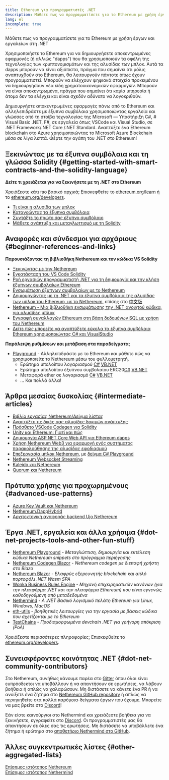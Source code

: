 ```yaml
---
title: Ethereum για προγραμματιστές .NET
description: Μάθετε πως να προγραμματίσετε για το Ethereum με χρήση έργων και εργαλείων στη .NET
lang: el
incomplete: true
---
```


<FeaturedText>Μάθετε πως να προγραμματίσετε για το Ethereum με χρήση έργων και εργαλείων στη .NET</FeaturedText>

Χρησιμοποιήστε το Ethereum για να δημιουργήσετε αποκεντρωμένες εφαρμογές (ή αλλιώς "dapps") που θα χρησιμοποιούν τα οφέλη της τεχνολογίας των κρυπτονομισμάτων και της αλυσίδας των μπλοκ. Αυτά τα dapps μπορούν να είναι αξιόπιστα, πράγμα που σημαίνει ότι μόλις αναπτυχθούν στο Ethereum, θα λειτουργούν πάντοτε όπως έχουν προγραμματιστεί. Μπορούν να ελέγχουν ψηφιακά στοιχεία προκειμένου να δημιουργήσουν νέα είδη χρηματοοικονομικών εφαρμογών. Μπορούν να είναι αποκεντρωμένα, πράγμα που σημαίνει ότι καμία υπηρεσία ή άτομο δεν τα ελέγχει και είναι σχεδόν αδύνατο να λογοκριθούν.

Δημιουργήστε αποκεντρωμένες εφαρμογές πάνω από το Ethereum και αλληλεπιδράστε με έξυπνα συμβόλαια χρησιμοποιώντας εργαλεία και γλώσσες από τη στοίβα τεχνολογίας της Microsoft — Υποστήριξη C#, # Visual Basic .NET, F#, σε εργαλεία όπως VSCode και Visual Studio, σε .NET Framework/.NET Core /.NET Standard. Αναπτύξτε ένα Ethereum blockchain στο Azure χρησιμοποιώντας το Microsoft Azure Blockchain μέσα σε λίγα λεπτά. Φέρτε την αγάπη του .NET στο Ethereum!

## Ξεκινώντας με τα έξυπνα συμβόλαια και τη γλώσσα Solidity {#getting-started-with-smart-contracts-and-the-solidity-language}

**Δείτε τι χρειάζεται για να ξεκινήσετε με τη .NET στο Ethereum**

Χρειάζεστε κάτι πιο βασικό αρχικά; Επισκεφθείτε το [ethereum.org/learn](/learn/) ή το [ethereum.org/developers](/developers/).

- [Τι είναι η αλυσίδα των μπλοκ](https://kauri.io/article/d55684513211466da7f8cc03987607d5/blockchain-explained)
- [Κατανοώντας τα έξυπνα συμβόλαια](https://kauri.io/article/e4f66c6079e74a4a9b532148d3158188/ethereum-101-part-5-the-smart-contract)
- [Συντάξτε το πρώτο σας έξυπνο συμβόλαιο](https://kauri.io/article/124b7db1d0cf4f47b414f8b13c9d66e2/remix-ide-your-first-smart-contract)
- [Μάθετε ανάπτυξη και μεταγλωττισμό με τη Solidity](https://kauri.io/article/973c5f54c4434bb1b0160cff8c695369/understanding-smart-contract-compilation-and-deployment)

## Αναφορές και σύνδεσμοι για αρχάριους {#beginner-references-and-links}

**Παρουσιάζοντας τη βιβλιοθήκη Nethereum και τον κώδικα VS Solidity**

- [Ξεκινώντας με την Nethereum](https://docs.nethereum.com/en/latest/getting-started/)
- [Εγκατάσταση του VS Code Solidity](https://marketplace.visualstudio.com/items?itemName=JuanBlanco.solidity)
- [Ροή εργασιών προγραμματιστή .NET για τη δημιουργία και την κλήση έξυπνων συμβολαίων Ethereum](https://medium.com/coinmonks/a-net-developers-workflow-for-creating-and-calling-ethereum-smart-contracts-44714f191db2)
- [Ενσωμάτωση έξυπνων συμβολαίων με το Nethereum](https://kauri.io/#collections/Getting%20Started/smart-contracts-integration-with-nethereum/#smart-contracts-integration-with-nethereumm)
- [Δημιουργώντας με τη .NET και τα έξυπνα συμβόλαια της αλυσίδας των μπλοκ του Ethereum, με το Nethereum](https://medium.com/my-blockchain-development-daily-journey/interfacing-net-and-ethereum-blockchain-smart-contracts-with-nethereum-2fa3729ac933), επίσης στο [中文版](https://medium.com/my-blockchain-development-daily-journey/%E4%BD%BF%E7%94%A8nethereum%E9%80%A3%E6%8E%A5-net%E5%92%8C%E4%BB%A5%E5%A4%AA%E7%B6%B2%E5%8D%80%E5%A1%8A%E9%8F%88%E6%99%BA%E8%83%BD%E5%90%88%E7%B4%84-4a96d35ad1e1)
- [Nethereum - Μια βιβλιοθήκη ενσωμάτωσης την .NET ανοιχτού κώδικα, για αλυσίδες μπλοκ](https://kauri.io/#collections/a%20hackathon%20survival%20guide/nethereum-an-open-source-.net-integration-library/)
- [Εγγραφή συναλλαγών Ethereum στη βάση δεδομένων SQL με χρήση του Nethereum](https://medium.com/coinmonks/writing-ethereum-transactions-to-sql-database-using-nethereum-fd94e0e4fa36)
- [Δείτε πώς μπορείτε να αναπτύξετε εύκολα τα έξυπνα συμβόλαια Ethereum χρησιμοποιώντας C# και VisualStudio](https://koukia.ca/deploy-ethereum-smart-contracts-using-c-and-visualstudio-5be188ae928c)

**Παράλειψη ρυθμίσεων και μετάβαση στα παραδείγματα;**

- [Playground](http://playground.nethereum.com/) - Αλληλεπιδράστε με το Ethereum και μάθετε πώς να χρησιμοποιείτε το Nethereum μέσω του φυλλομετρητή.
  - Ερώτημα υπολοίπου λογαριασμού [C#](http://playground.nethereum.com/csharp/id/1001) [VB.NET](http://playground.nethereum.com/vb/id/2001)
  - Ερώτημα υπολοίπου έξυπνου συμβολαίου ERC20[C#](http://playground.nethereum.com/csharp/id/1005) [VB.NET](http://playground.nethereum.com/vb/id/2004)
  - Μεταφορά ether σε λογαριασμό [C#](http://playground.nethereum.com/csharp/id/1003) [VB.NET](http://playground.nethereum.com/vb/id/2003)
  - ... Και πολλά άλλα!

## Άρθρα μεσαίας δυσκολίας {#intermediate-articles}

- [Βιβλίο εργασίας Nethereum/Δείγμα λίστας](http://docs.nethereum.com/en/latest/Nethereum.Workbooks/docs/)
- [Αναπτύξτε τις δικές σας αλυσίδες δοκιμών ανάπτυξης](https://github.com/Nethereum/Testchains)
- [Πρόσθετο VSCode Codegen για Solidity](https://docs.nethereum.com/en/latest/nethereum-codegen-vscodesolidity/)
- [Unity και Ethereum: Γιατί και πώς](https://www.raywenderlich.com/5509-unity-and-ethereum-why-and-how)
- [Δημιουργία ASP.NET Core Web API για Ethereum dapps](https://tech-mint.com/blockchain/create-asp-net-core-web-api-for-ethereum-dapps/)
- [Χρήση Nethereum Web3 για εφαρμογή ενός συστήματος παρακολούθησης της αλυσίδας εφοδιασμού](http://blog.pomiager.com/post/using-nethereum-web3-to-implement-a-supply-chain-traking-system4)
- [Επεξεργασία μπλοκ Nethereum](https://nethereum.readthedocs.io/en/latest/nethereum-block-processing-detail/), με [δείγμα C# Playground](http://playground.nethereum.com/csharp/id/1025)
- [Nethereum Websocket Streaming](https://nethereum.readthedocs.io/en/latest/nethereum-subscriptions-streaming/)
- [Kaleido και Nethereum](https://kaleido.io/kaleido-and-nethereum/)
- [Quorum και Nethereum](https://github.com/Nethereum/Nethereum/blob/master/src/Nethereum.Quorum/README.md)

## Πρότυπα χρήσης για προχωρημένους {#advanced-use-patterns}

- [Azure Key Vault και Nethereum](https://github.com/Azure-Samples/bc-community-samples/tree/master/akv-nethereum)
- [Nethereum.DappHybrid](https://github.com/Nethereum/Nethereum.DappHybrid)
- [Αρχιτεκτονική αναφοράς backend Ujo Nethereum](https://docs.nethereum.com/en/latest/nethereum-ujo-backend-sample/)

## Έργα .NET, εργαλεία και άλλα χρήσιμα {#dot-net-projects-tools-and-other-fun-stuff}

- [Nethereum Playground](http://playground.nethereum.com/) - _Μεταγλώττιση, δημιουργία και εκτέλεση κώδικα Nethereum snippets στο πρόγραμμα περιήγησης_
- [Nethereum Codegen Blazor](https://github.com/Nethereum/Nethereum.CodeGen.Blazor) - _Nethereum codegen με διεπαφή χρήστη στο Blazo_
- [Nethereum Blazor](https://github.com/Nethereum/NethereumBlazor) - _Ελαφρύς εξερευνητής blockchain και απλό πορτοφόλι .NET Wasm SPA_
- [Wonka Business Rules Engine](https://docs.nethereum.com/en/latest/wonka/) - _Μηχανή επιχειρηματικών κανόνων (για την πλατφόρμα .NET και την πλατφόρμα Ethereum) που είναι εγγενώς καθοδηγούμενη από μεταδεδομένα_
- [Nethermind](https://github.com/NethermindEth/nethermind) - _A .NET Βασικό λογισμικό πελάτη Ethereum για Linux, Windows, MacOS_
- [eth-utils](https://github.com/ethereum/eth-utils/) - _βοηθητικές λειτουργίες για την εργασία με βάσεις κώδικα που σχετίζονται με το Ethereum_
- [TestChains](https://github.com/Nethereum/TestChains) - _Προδιαμορφωμένα devchain .NET για γρήγορη απόκριση (PoA)_

Χρειάζεστε περισσότερες πληροφορίες; Επισκεφθείτε το [ethereum.org/developers](/developers/).

## Συνεισφέροντες κοινότητας .NET {#dot-net-community-contributors}

Στο Nethereum, συνήθως κάνουμε παρέα στο [Gitter](https://gitter.im/Nethereum/Nethereum) όπου όλοι είναι ευπρόσδεκτοι να υποβάλλουν ή να απαντήσουν σε ερωτήσεις, να λάβουν βοήθεια ή απλώς να χαλαρώσουν. Μη διστάσετε να κάνετε ένα PR ή να ανοίξετε ένα ζήτημα στο [Nethereum GitHub repository](https://github.com/Nethereum) ή απλώς να περιηγηθείτε στα πολλά παρόμοια-δείγματα έργων που έχουμε. Μπορείτε να μας βρείτε στο [Discord](https://discord.gg/jQPrR58FxX)!

Εάν είστε καινούργιοι στο Nethermind και χρειάζεστε βοήθεια για να ξεκινήσετε, εγγραφείτε στο [Discord](http://discord.gg/PaCMRFdvWT). Οι προγραμματιστές μας θα απαντήσουν σε όλες σας τις ερωτήσεις. Μη διστάσετε να υποβάλλετε ένα ζήτημα ή ερώτημα στο [αποθετήριο Nethermind στο GitHub](https://github.com/NethermindEth/nethermind).

## Άλλες συγκεντρωτικές λίστες {#other-aggregated-lists}

[Επίσημος ιστότοπος Nethereum](https://nethereum.com/)  
[Επίσημος ιστότοπος Nethermind](https://nethermind.io/)

